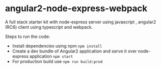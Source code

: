 # angular2-node-express-webpack
A full stack starter kit with node-express server using javascript , angular2 (RC6) client using typescript and webpack.

Steps to run the code:

* Install dependencies using npm `npm install`
* Create a dev bundle of Angular2 application and serve it over node-express application `npm start`
* For production build use `npm run build:prod` 
